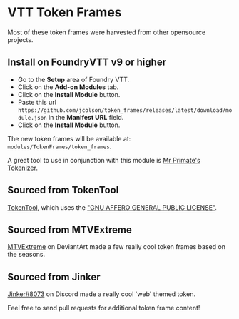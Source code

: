 # VTT Token Frames

Most of these token frames were harvested from other opensource projects.

## Install on FoundryVTT v9 or higher

- Go to the **Setup** area of Foundry VTT.
- Click on the **Add-on Modules** tab.
- Click on the **Install Module** button.
- Paste this url `https://github.com/jcolson/token_frames/releases/latest/download/module.json` in the **Manifest URL** field.
- Click on the **Install Module** button.

The new token frames will be available at: `modules/TokenFrames/token_frames`.

A great tool to use in conjunction with this module is [Mr Primate's Tokenizer](https://github.com/mrprimate/vtta-tokenizer/).

## Sourced from TokenTool

[TokenTool](https://github.com/RPTools/TokenTool), which uses the ["GNU AFFERO GENERAL PUBLIC LICENSE"](https://github.com/RPTools/TokenTool/blob/main/LICENSE.md).

## Sourced from MTVExtreme

[MTVExtreme](https://www.deviantart.com/mtvextreme) on DeviantArt made a few really cool token frames based on the seasons.

## Sourced from Jinker

[Jinker#8073](https://discord.com) on Discord made a really cool 'web' themed token.

Feel free to send pull requests for additional token frame content!
